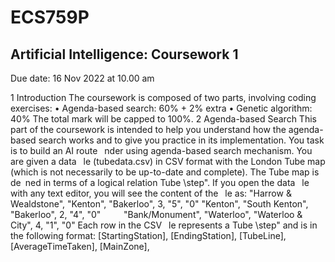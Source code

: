 # ECS759P 
## Artificial Intelligence: Coursework 1

Due date: 16 Nov 2022 at 10.00 am



1 Introduction
The coursework is composed of two parts, involving coding exercises:
• Agenda-based search: 60% + 2% extra
• Genetic algorithm: 40%
The total mark will be capped to 100%.
2 Agenda-based Search
This part of the coursework is intended to help you understand how the agenda-based search works
and to give you practice in its implementation.
You task is to build an AI route  nder using agenda-based search mechanism. You are given a data  le
(tubedata.csv) in CSV format with the London Tube map (which is not necessarily to be up-to-date
and complete). The Tube map is de ned in terms of a logical relation Tube \step". If you open the
data  le with any text editor, you will see the content of the  le as:
"Harrow & Wealdstone", "Kenton", "Bakerloo", 3, "5", "0"
"Kenton", "South Kenton", "Bakerloo", 2, "4", "0"
     
"Bank/Monument", "Waterloo", "Waterloo & City", 4, "1", "0"
Each row in the CSV  le represents a Tube \step" and is in the following format:
[StartingStation], [EndingStation], [TubeLine], [AverageTimeTaken], [MainZone],
